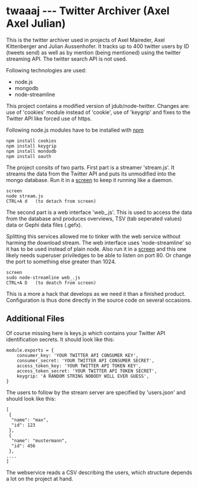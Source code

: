 twaaaj --- Twitter Archiver (Axel Axel Julian)
==============================================

This is the twitter archiver used in projects of Axel Maireder, Axel Kittenberger and Julian Aussenhofer. It tracks up to 400 twitter users by ID (tweets send) as well as by mention (being mentioned) using the twitter streaming API. The twitter search API is not used.

Following technologies are used:

* node.js
* mongodb
* node-streamline

This project contains a modified version of jdub/node-twitter. Changes are: use of 'cookies' module instead of 'cookie', use of 'keygrip' and fixes to the Twitter API like forced use of https.

Following node.js modules have to be installed with [npm](http://npmjs.org/)

```
npm install cookies
npm install keygrip
npm install mondodb
npm install oauth
```

The project consits of two parts. First part is a streamer 'stream.js'. It streams the data from the Twitter API and puts its unmodified into the mongo database. Run it in a [screen](http://www.gnu.org/s/screen/) to keep it running  like a daemon.

```
screen
node stream.js
CTRL+A d   (to detach from screen)
```

The second part is a web interface 'web_.js'. This is used to access the data from the database and produces overviews, TSV (tab seperated values) data or Gephi data files (.gefx).

Splitting this services allowed me to tinker with the web service without harming the download stream. The web interface uses 'node-streamline' so it has to be used instead of plain node. Also run it in a [screen](http://www.gnu.org/s/screen/) and this one likely needs superuser priviledges to be able to listen on port 80. Or change the port to something else greater than 1024.

```
screen
sudo node-streamline web_.js
CTRL+A D   (to deatch from screen)
```

This is a more a hack that develops as we need it than a finished product. Configuration is thus done directly in the source code on several occasions.

Additional Files
----------------

Of course missing here is keys.js which contains your Twitter API identification
secrets. It should look like this:

```
module.exports = {
	consumer_key: 'YOUR TWITTER API CONSUMER KEY',
	consumer_secret: 'YOUR TWITTER API CONSUMER SECRET',
	access_token_key: 'YOUR TWITTER API TOKEN KEY',
	access_token_secret: 'YOUR TWITTER API TOKEN SECRET',
	keygrip: 'A RANDOM STRING NOBODY WILL EVER GUESS',
}
```

The users to follow by the stream server are specified by 'users.json' and should look
like this:

```
[
 {
  "name": "max",
  "id": 123
 },
 {
  "name": "mustermann",
  "id": 456
 },
....
]
```

The webservice reads a CSV describing the users, which structure depends a lot on the project at hand.
